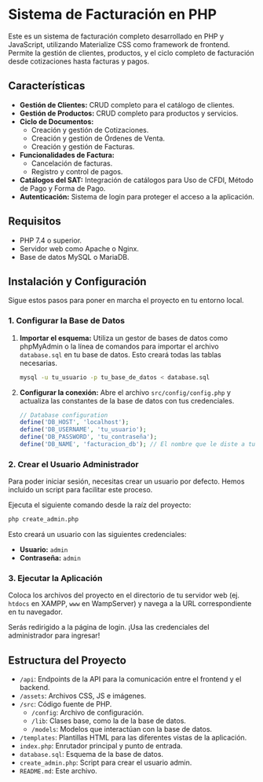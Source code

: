 # Sistema de Facturación en PHP

Este es un sistema de facturación completo desarrollado en PHP y JavaScript, utilizando Materialize CSS como framework de frontend. Permite la gestión de clientes, productos, y el ciclo completo de facturación desde cotizaciones hasta facturas y pagos.

## Características

-   **Gestión de Clientes:** CRUD completo para el catálogo de clientes.
-   **Gestión de Productos:** CRUD completo para productos y servicios.
-   **Ciclo de Documentos:**
    -   Creación y gestión de Cotizaciones.
    -   Creación y gestión de Órdenes de Venta.
    -   Creación y gestión de Facturas.
-   **Funcionalidades de Factura:**
    -   Cancelación de facturas.
    -   Registro y control de pagos.
-   **Catálogos del SAT:** Integración de catálogos para Uso de CFDI, Método de Pago y Forma de Pago.
-   **Autenticación:** Sistema de login para proteger el acceso a la aplicación.

## Requisitos

-   PHP 7.4 o superior.
-   Servidor web como Apache o Nginx.
-   Base de datos MySQL o MariaDB.

## Instalación y Configuración

Sigue estos pasos para poner en marcha el proyecto en tu entorno local.

### 1. Configurar la Base de Datos

1.  **Importar el esquema:** Utiliza un gestor de bases de datos como phpMyAdmin o la línea de comandos para importar el archivo `database.sql` en tu base de datos. Esto creará todas las tablas necesarias.

    ```sh
    mysql -u tu_usuario -p tu_base_de_datos < database.sql
    ```

2.  **Configurar la conexión:** Abre el archivo `src/config/config.php` y actualiza las constantes de la base de datos con tus credenciales.

    ```php
    // Database configuration
    define('DB_HOST', 'localhost');
    define('DB_USERNAME', 'tu_usuario');
    define('DB_PASSWORD', 'tu_contraseña');
    define('DB_NAME', 'facturacion_db'); // El nombre que le diste a tu BD
    ```

### 2. Crear el Usuario Administrador

Para poder iniciar sesión, necesitas crear un usuario por defecto. Hemos incluido un script para facilitar este proceso.

Ejecuta el siguiente comando desde la raíz del proyecto:

```sh
php create_admin.php
```

Esto creará un usuario con las siguientes credenciales:
-   **Usuario:** `admin`
-   **Contraseña:** `admin`

### 3. Ejecutar la Aplicación

Coloca los archivos del proyecto en el directorio de tu servidor web (ej. `htdocs` en XAMPP, `www` en WampServer) y navega a la URL correspondiente en tu navegador.

Serás redirigido a la página de login. ¡Usa las credenciales del administrador para ingresar!

## Estructura del Proyecto

-   `/api`: Endpoints de la API para la comunicación entre el frontend y el backend.
-   `/assets`: Archivos CSS, JS e imágenes.
-   `/src`: Código fuente de PHP.
    -   `/config`: Archivo de configuración.
    -   `/lib`: Clases base, como la de la base de datos.
    -   `/models`: Modelos que interactúan con la base de datos.
-   `/templates`: Plantillas HTML para las diferentes vistas de la aplicación.
-   `index.php`: Enrutador principal y punto de entrada.
-   `database.sql`: Esquema de la base de datos.
-   `create_admin.php`: Script para crear el usuario admin.
-   `README.md`: Este archivo.
